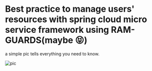 # Best practice to manage users' resources with spring cloud micro service framework using RAM-GUARDS(maybe :stuck_out_tongue_closed_eyes:)

a simple pic tells everything you need to know.

![pic](https://ws3.sinaimg.cn/large/006tNbRwly1fxnsog59l9j31in0fwq98.jpg)
